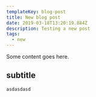 ```yaml
---
templateKey: blog-post
title: New blog post
date: 2019-03-18T13:20:19.884Z
description: Testing a new post
tags:
  - new
---
```

Some content goes here.

## subtitle

`asdasdasd`
